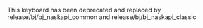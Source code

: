 This keyboard has been deprecated and replaced by release/bj/bj_naskapi_common and release/bj/bj_naskapi_classic

